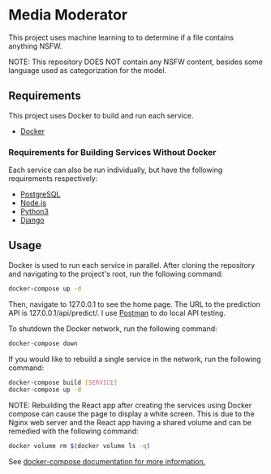 # Media Moderator

This project uses machine learning to to determine if a file contains anything NSFW. 

NOTE: This repository DOES NOT contain any NSFW content, besides some language used as categorization for the model.

## Requirements

This project uses Docker to build and run each service.

- [Docker](https://docs.docker.com/get-docker/)

### Requirements for Building Services Without Docker

Each service can also be run individually, but have the following requirements respectively:

- [PostgreSQL](https://www.postgresql.org/download/)
- [Node.js](https://nodejs.org/en/)
- [Python3](https://www.python.org/downloads/)
- [Django](https://www.djangoproject.com/download/)

## Usage

Docker is used to run each service in parallel. After cloning the repository and navigating to the project's root, run the following command:

```bash
docker-compose up -d
```

Then, navigate to 127.0.0.1 to see the home page. The URL to the prediction API is 127.0.0.1/api/predict/. I use [Postman](https://www.postman.com/) to do local API testing.

To shutdown the Docker network, run the following command:

```bash
docker-compose down
```

If you would like to rebuild a single service in the network, run the following command:

```bash
docker-compose build [SERVICE]
docker-compose up -d
```

NOTE: Rebuilding the React app after creating the services using Docker compose can cause the page to display a white screen. This is due to the Nginx web server and the React app having a shared volume and can be remedied with the following command:

```bash
docker volume rm $(docker volume ls -q)
```

See [docker-compose documentation for more information.](https://docs.docker.com/compose/)


